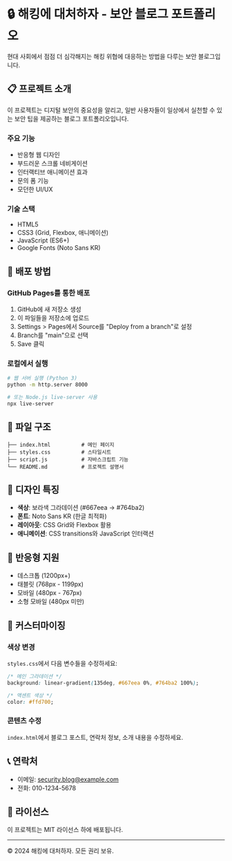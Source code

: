 # 🔒 해킹에 대처하자 - 보안 블로그 포트폴리오

현대 사회에서 점점 더 심각해지는 해킹 위협에 대응하는 방법을 다루는 보안 블로그입니다.

## 📋 프로젝트 소개

이 프로젝트는 디지털 보안의 중요성을 알리고, 일반 사용자들이 일상에서 실천할 수 있는 보안 팁을 제공하는 블로그 포트폴리오입니다.

### 주요 기능
- 반응형 웹 디자인
- 부드러운 스크롤 네비게이션
- 인터랙티브 애니메이션 효과
- 문의 폼 기능
- 모던한 UI/UX

### 기술 스택
- HTML5
- CSS3 (Grid, Flexbox, 애니메이션)
- JavaScript (ES6+)
- Google Fonts (Noto Sans KR)

## 🚀 배포 방법

### GitHub Pages를 통한 배포

1. GitHub에 새 저장소 생성
2. 이 파일들을 저장소에 업로드
3. Settings > Pages에서 Source를 "Deploy from a branch"로 설정
4. Branch를 "main"으로 선택
5. Save 클릭

### 로컬에서 실행

```bash
# 웹 서버 실행 (Python 3)
python -m http.server 8000

# 또는 Node.js live-server 사용
npx live-server
```

## 📁 파일 구조

```
├── index.html          # 메인 페이지
├── styles.css          # 스타일시트
├── script.js           # 자바스크립트 기능
└── README.md           # 프로젝트 설명서
```

## 🎨 디자인 특징

- **색상**: 보라색 그라데이션 (#667eea → #764ba2)
- **폰트**: Noto Sans KR (한글 최적화)
- **레이아웃**: CSS Grid와 Flexbox 활용
- **애니메이션**: CSS transitions와 JavaScript 인터랙션

## 📱 반응형 지원

- 데스크톱 (1200px+)
- 태블릿 (768px - 1199px)
- 모바일 (480px - 767px)
- 소형 모바일 (480px 미만)

## 🔧 커스터마이징

### 색상 변경
`styles.css`에서 다음 변수들을 수정하세요:

```css
/* 메인 그라데이션 */
background: linear-gradient(135deg, #667eea 0%, #764ba2 100%);

/* 액센트 색상 */
color: #ffd700;
```

### 콘텐츠 수정
`index.html`에서 블로그 포스트, 연락처 정보, 소개 내용을 수정하세요.

## 📞 연락처

- 이메일: security.blog@example.com
- 전화: 010-1234-5678

## 📄 라이선스

이 프로젝트는 MIT 라이선스 하에 배포됩니다.

---

© 2024 해킹에 대처하자. 모든 권리 보유. 